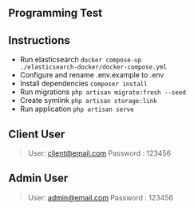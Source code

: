 ## Programming Test
## Instructions

- Run elasticsearch
<code>docker compose-up ./elasticsearch-docker/docker-compose.yml</code>
- Configure and rename .env.example to .env
- Install dependencies
<code>composer install</code>
- Run migrations
<code>php artisan migrate:fresh --seed</code>
- Create symlink
<code>php artisan storage:link</code>
- Run application
<code>php artisan serve</code>



## Client User
>User: client@email.com
>Password : 123456

## Admin User
>User: admin@email.com
>Password : 123456




